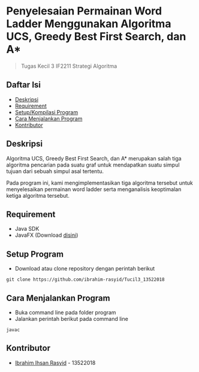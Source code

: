 # Penyelesaian Permainan Word Ladder Menggunakan Algoritma UCS, Greedy Best First Search, dan A*
> Tugas Kecil 3 IF2211 Strategi Algoritma

## Daftar Isi

- [Deskripsi](#deskripsi)
- [Requirement](#requirement)
- [Setup/Kompilasi Program](#setupkompilasi-program)
- [Cara Menjalankan Program](#cara-menjalankan-program)
- [Kontributor](#kontributor)

## Deskripsi

Algoritma UCS, Greedy Best First Search, dan A* merupakan salah tiga algoritma pencarian pada suatu graf untuk mendapatkan suatu simpul tujuan dari sebuah simpul asal tertentu.

Pada program ini, kami mengimplementasikan tiga algoritma tersebut untuk menyelesaikan permainan word ladder serta menganalisis keoptimalan ketiga algoritma tersebut.

## Requirement

- Java SDK
- JavaFX (Download [disini](https://gluonhq.com/products/javafx/))

## Setup Program

- Download atau clone repository dengan perintah berikut
```
git clone https://github.com/ibrahim-rasyid/Tucil3_13522018
```

## Cara Menjalankan Program

- Buka command line pada folder program
- Jalankan perintah berikut pada command line
```
javac
```

## Kontributor

- [Ibrahim Ihsan Rasyid]() - 13522018